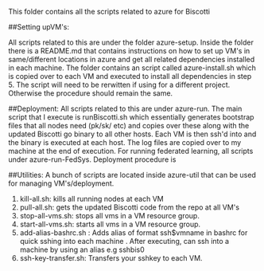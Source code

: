 This folder contains all the scripts related to azure for Biscotti 

##Setting upVM's:

All scripts related to this are under the folder azure-setup. Inside the folder there is a README.md that contains instructions on how to set up VM's in same/different locations in azure and get all related dependencies installed in each machine. The folder contains an script called azure-install.sh which is copied over to each VM and executed to install all dependencies in step 5. The script will need to be rerwitten if using for a different project. Otherwise the procedure should remain the same. 

##Deployment:
All scripts related to this are under azure-run. The main script that I execute is runBiscotti.sh which essentially generates bootstrap files that all nodes need (pk/sk/ etc) and copies over these along with the updated Biscotti go binary to all other hosts. Each VM is then ssh'd into and the binary is executed at each host. The log files are copied over to my machine at the end of execution.
For running federated learning, all scripts under azure-run-FedSys. Deployment procedure is 

##Utilities:
A bunch of scripts are located inside azure-util that can be used for managing VM's/deployment.
1. kill-all.sh: kills all running nodes at each VM
2. pull-all.sh: gets the updated Biscotti code from the repo at all VM's
3. stop-all-vms.sh: stops all vms in a VM resource group.
4. start-all-vms.sh: starts all vms in a VM resource group.
5. add-alias-bashrc.sh : Adds alias of format ssh$vmname in bashrc for quick sshing into each machine . After executing, can ssh into a machine by using an alias e.g sshbis0
6. ssh-key-transfer.sh: Transfers your sshkey to each VM.

